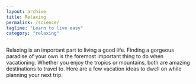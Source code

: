 ```yaml
---
layout: archive
title: Relaxing
permalink: /science/
tagline: "Learn to live easy"
category: "relaxing"
---
```

Relaxing is an important part to living a good life. Finding a gorgeous paradise of your own is the foremost important thing to do when vacationing. Whether you enjoy the tropics or mountains, both are amazing destinations to travel to. Here are a few vacation ideas to dwell on while planning your next trip.